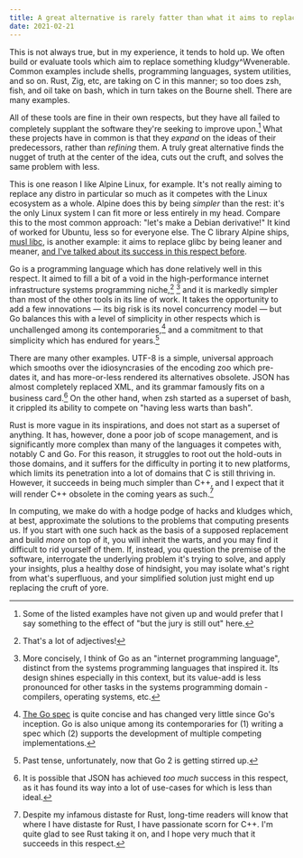 ```yaml
---
title: A great alternative is rarely fatter than what it aims to replace
date: 2021-02-21
---
```


This is not always true, but in my experience, it tends to hold up. We often
build or evaluate tools which aim to replace something kludgy^Wvenerable.
Common examples include shells, programming languages, system utilities, and so
on. Rust, Zig, etc, are taking on C in this manner; so too does zsh, fish, and
oil take on bash, which in turn takes on the Bourne shell. There are many
examples.

All of these tools are fine in their own respects, but they have all failed to
completely supplant the software they're seeking to improve upon.[^5] What these
projects have in common is that they *expand* on the ideas of their
predecessors, rather than *refining* them. A truly great alternative finds the
nugget of truth at the center of the idea, cuts out the cruft, and solves the
same problem with less.

[^5]: Some of the listed examples have not given up and would prefer that I say something to the effect of "but the jury is still out" here.

This is one reason I like Alpine Linux, for example. It's not really aiming to
replace any distro in particular so much as it competes with the Linux ecosystem
as a whole. Alpine does this by being *simpler* than the rest: it's the only
Linux system I can fit more or less entirely in my head. Compare this to the
most common approach: "let's make a Debian derivative!" It kind of worked for
Ubuntu, less so for everyone else. The C library Alpine ships, [musl
libc](https://musl.libc.org), is another example: it aims to replace glibc by
being leaner and meaner, [and I've talked about its success in this respect
before][0].

[0]: https://drewdevault.com/2020/09/25/A-story-of-two-libcs.html

Go is a programming language which has done relatively well in this respect. It
aimed to fill a bit of a void in the high-performance internet infrastructure
systems programming niche,[^1] [^2] and it is markedly simpler than most of the
other tools in its line of work. It takes the opportunity to add a few
innovations &mdash; its big risk is its novel concurrency model &mdash; but Go
balances this with a level of simplicity in other respects which is unchallenged
among its contemporaries,[^3] and a commitment to that simplicity which has
endured for years.[^4]

[^1]: That's a lot of adjectives!
[^2]: More concisely, I think of Go as an "internet programming language", distinct from the systems programming languages that inspired it. Its design shines especially in this context, but its value-add is less pronounced for other tasks in the systems programming domain - compilers, operating systems, etc.
[^3]: [The Go spec](https://golang.org/ref/spec) is quite concise and has changed very little since Go's inception. Go is also unique among its contemporaries for (1) writing a spec which (2) supports the development of multiple competing implementations.
[^4]: Past tense, unfortunately, now that Go 2 is getting stirred up.

There are many other examples. UTF-8 is a simple, universal approach which
smooths over the idiosyncrasies of the encoding zoo which pre-dates it, and has
more-or-less rendered its alternatives obsolete. JSON has almost completely
replaced XML, and its grammar famously fits on a business card.[^6] On the other
hand, when zsh started as a superset of bash, it crippled its ability to compete
on "having less warts than bash".

[^6]: It is possible that JSON has achieved *too much* success in this respect, as it has found its way into a lot of use-cases for which is less than ideal.

Rust is more vague in its inspirations, and does not start as a superset of
anything. It has, however, done a poor job of scope management, and is
significantly more complex than many of the languages it competes with, notably
C and Go. For this reason, it struggles to root out the hold-outs in those
domains, and it suffers for the difficulty in porting it to new platforms, which
limits its penetration into a lot of domains that C is still thriving in.
However, it succeeds in being much simpler than C++, and I expect that it will
render C++ obsolete in the coming years as such.[^7]

[^7]: Despite my infamous distaste for Rust, long-time readers will know that where I have distaste for Rust, I have passionate scorn for C++. I'm quite glad to see Rust taking it on, and I hope very much that it succeeds in this respect.

In computing, we make do with a hodge podge of hacks and kludges which, at best,
approximate the solutions to the problems that computing presents us. If you
start with one such hack as the basis of a supposed replacement and build *more*
on top of it, you will inherit the warts, and you may find it difficult to rid
yourself of them. If, instead, you question the premise of the software,
interrogate the underlying problem it's trying to solve, and apply your
insights, plus a healthy dose of hindsight, you may isolate what's right from
what's superfluous, and your simplified solution just might end up replacing the
cruft of yore.
